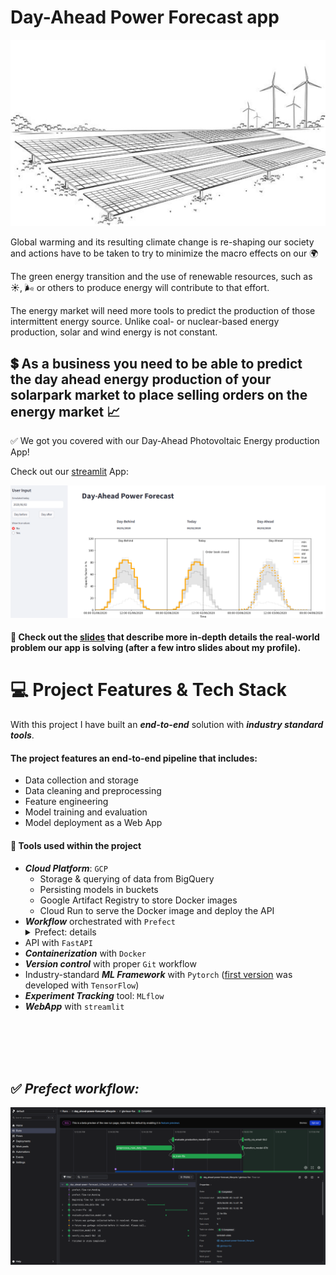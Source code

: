 
# Day-Ahead Power Forecast app

![](/day_ahead_power_forecast/images/title_image.png)

Global warming and its resulting climate change is re-shaping our society and actions have to be taken to try to minimize the macro effects on our 🌍

The green energy transition and the use of renewable resources, such as ☀️, 🌬️ or others to produce energy will contribute to that
effort.


The energy market will need more tools to predict the production of those intermittent energy source. Unlike coal- or nuclear-based energy production, solar and wind energy is not constant.

## 💲 As a business you need to be able to predict the day ahead energy production of your solarpark market to place selling orders on the energy market 📈

✅ We got you covered with our Day-Ahead Photovoltaic Energy production App!


Check out our [streamlit](https://advanced-power-forecast-photovoltaic.streamlit.app/) App:



![alt text](day_ahead_power_forecast/images/screenshot-1.png "Day-Ahead Power Forecast")

#### 🌟 Check out the [slides](https://www.linkedin.com/in/jeromeroeser/overlay/1744377611136/single-media-viewer?type=DOCUMENT&profileId=ACoAAAGjF0wB8w-VCupnS3w9Wf2GK5LWXa8UrsQ&lipi=urn%3Ali%3Apage%3Ad_flagship3_profile_view_base%3BLSHqlHnvRXayjYoq5Pn%2BAw%3D%3D) that describe more in-depth details the real-world problem our app is solving (after a few intro slides about my profile).

# 💻 Project Features & Tech Stack
With this project I have built an ***end-to-end*** solution with ***industry standard tools***.<br>
#### The project features an end-to-end pipeline that includes:

* Data collection and storage
* Data cleaning and preprocessing
* Feature engineering
* Model training and evaluation
* Model deployment as a Web App

#### 🔧 Tools used within the project

* ***Cloud Platform***: `GCP`
  - Storage & querying of data from BigQuery
  - Persisting models in buckets
  - Google Artifact Registry to store Docker images
  - Cloud Run to serve the Docker image and deploy the API
* ***Workflow*** orchestrated with `Prefect`
  <details>
    <summary>Prefect: details</summary>
  </details>
* API with `FastAPI`
* ***Containerization*** with `Docker`
* ***Version control*** with proper `Git` workflow
* Industry-standard ***ML Framework*** with `Pytorch` ([first version](https://github.com/jerome-roeser/advanced-power-forecast) was developed with `TensorFlow`)
* ***Experiment Tracking*** tool: `MLflow`
* ***WebApp*** with `streamlit`

<br>
<br>
<br>
<br>

✅ *Prefect workflow:*
--
![av](/day_ahead_power_forecast/images/Screenshot%20from%202025-04-10%2017-53-49.png)
